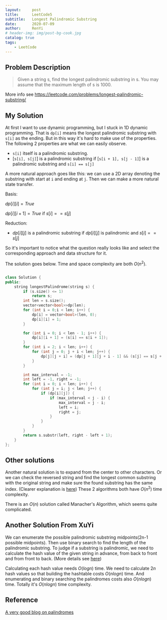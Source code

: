```yaml
---
layout:     post
title:      LeetCode5
subtitle:   Longest Palindromic Substring
date:       2020-07-09
author:     RenYi
# header-img: img/post-bg-cook.jpg
catalog: true
tags:
    - LeetCode
---
```


## Problem Description
> Given a string s, find the longest palindromic substring in s. You may assume that the maximum length of s is 1000.

More info see https://leetcode.com/problems/longest-palindromic-substring/

## My Solution

At first I want to use dynamic programming, but I stuck in 1D dynamic programming. That is `dp[i]` means the longest palindromic substring with `s[i]` as the ending. But in this way it's hard to make use of the properties. The following 2 properties are what we can easily observe.

- `s[i]` itself is a palindromic substring.
- [`s[i], s[j]`] is a palindromic substring if [`s[i + 1], s[j - 1]`] is a palindromic substring and `s[i] == s[j]`


A more natural approach goes like this: we can use a 2D array denoting the substring with start at `i` and ending at `j`.
Then we can make a more natural state transfer.

Basis:

$dp[i][i] = True$

$dp[i][i + 1] = True$ if $s[i] == s[j]$

Reduction:

- $dp[i][j]$ is a palindromic substring if $dp[i][j]$ is palindromic and $s[i] == s[j]$


So it's important to notice what the question really looks like and select the corresponding approach and data structure for it.


The solution goes below. Time and space complexity are both $O(n^2)$.

```C++

class Solution {
public:
    string longestPalindrome(string s) {
        if (s.size() <= 1)
            return s;
        int len = s.size();
        vector<vector<bool>>dp(len);
        for (int i = 0;i < len; i++) {
            dp[i] = vector<bool>(len, 0);
            dp[i][i] = 1;
        }

        for (int i = 0; i < len - 1; i++) {
            dp[i][i + 1] = (s[i] == s[i + 1]);
        }
        for (int i = 2; i < len; i++) {
            for (int j = 0; j + i < len; j++) {
                dp[j][j + i] = (dp[j + 1][j + i - 1] && (s[j] == s[j + i]));
            }
        }

        int max_interval = -1;
        int left = -1, right = -1;
        for (int i = 0; i < len; i++) {
            for (int j = i; j < len; j++) {
                if (dp[i][j]) {
                    if (max_interval < j - i) {
                        max_interval = j - i;
                        left = i;
                        right = j;
                    }
                }
            }
        }
        return s.substr(left, right - left + 1);
    }
};

```

## Other solutions

Another natural solution is to expand from the center to other characters. Or we can check the reversed string and find the longest common substring with the original string and make sure the found substring has the same index. (Clearer explanation is [here](https://leetcode.com/problems/longest-palindromic-substring/solution/)) These 2 algorithms both have $O(n^2)$ time complexity.

There is an $O(n)$ solution called Manacher's Algorithm, which seems quite complicated.

## Another Solution From XuYi

We can enumerate the possible palindromic substring midpoints(2n-1 possible midpoints). Then use binary search to find the length of the palindromic substring. To judge if a substring is palindromic, we need to calculate the hash value of the given string in advance, from back to front and from front to back. (More details see [here](https://www.geeksforgeeks.org/palindrome-substring-queries/))

Calculating each hash value needs $O(logn)$ time. We need to calculate $2n$ hash values so that building the hashtable costs $O(nlogn)$ time.
And enumerating and binary searching the palindromes costs also $O(nlogn)$ time. Totally it's $O(nlogn)$ time complexity.

## Reference
[A very good blog on palindromes](https://www.geeksforgeeks.org/palindrome-substring-queries/)

